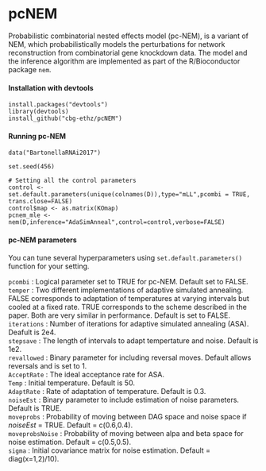 # pcNEM
Probabilistic combinatorial nested effects model (pc-NEM), is a variant of NEM, which probabilistically models the perturbations 
for network reconstruction from combinatorial gene knockdown data. The model and the inference algorithm are implemented as part of the R/Bioconductor package `nem`. 

#### Installation with devtools ####

```
install.packages("devtools") 
library(devtools) 
install_github("cbg-ethz/pcNEM")
```
#### Running pc-NEM #### 
```
data("BartonellaRNAi2017")

set.seed(456)

# Setting all the control parameters
control <- set.default.parameters(unique(colnames(D)),type="mLL",pcombi = TRUE, trans.close=FALSE)
control$map <- as.matrix(KOmap)
pcnem_mle <- nem(D,inference="AdaSimAnneal",control=control,verbose=FALSE)
```
#### pc-NEM parameters #### 
You can tune several hyperparameters using `set.default.parameters()` function for your setting.

`pcombi` :  Logical parameter set to TRUE for pc-NEM. Default set to FALSE. <br/>
`temper` :  Two different implementations of adaptive simulated annealing. FALSE corresponds to adaptation of temperatures at varying intervals but cooled at a fixed rate. TRUE corresponds to the scheme described in the paper. Both are very similar in performance. Default is set to FALSE.<br/>
`iterations` :  Number of iterations for adaptive simulated annealing (ASA). Deafult is 2e4.<br/>
`stepsave` : The length of intervals to adapt tempertature and noise. Default is 1e2.<br/>
`revallowed` : Binary parameter for including reversal moves. Default allows reversals and is set to 1.<br/>
`AcceptRate` : The ideal acceptance rate for ASA.  <br/>
`Temp`  : Initial temperature. Default is 50. <br/>
`AdaptRate` : Rate of adaptation of temperature. Default is 0.3.<br/>
`noiseEst` : Binary parameter to include estimation of noise parameters. Default is TRUE. <br/>
`moveprobs` : Probability of moving between DAG space and noise space if  _noiseEst_  = TRUE. Default = c(0.6,0.4).<br/>
`moveprobsNoise` : Probability of moving between alpa and beta space for noise estimation. Default = c(0.5,0.5). <br/>
`sigma` : Initial covariance matrix for noise estimation. Default = diag(x=1,2)/10).

